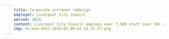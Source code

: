 ```yaml
---
    title: Corporate intranet redesign
    employer: Liverpool City Council
    period: 2014
    content: Liverpool City Council employs over 7,500 staff over 50+ sites. The corporate intranet is a massively important tool for internal communications and self-serve transactions for council staff. My team undertook an extensive consultation exercise to establish the key tasks and deliverables of the site. Extensive qualitative and quantitative research was performed including staff surveys, Top Task analysis, treejacking of the IA and a new focus around staff location rather than organisational grouping.
    img: Screen-Shot-2018-05-09-at-21.25.57.png
---
```

